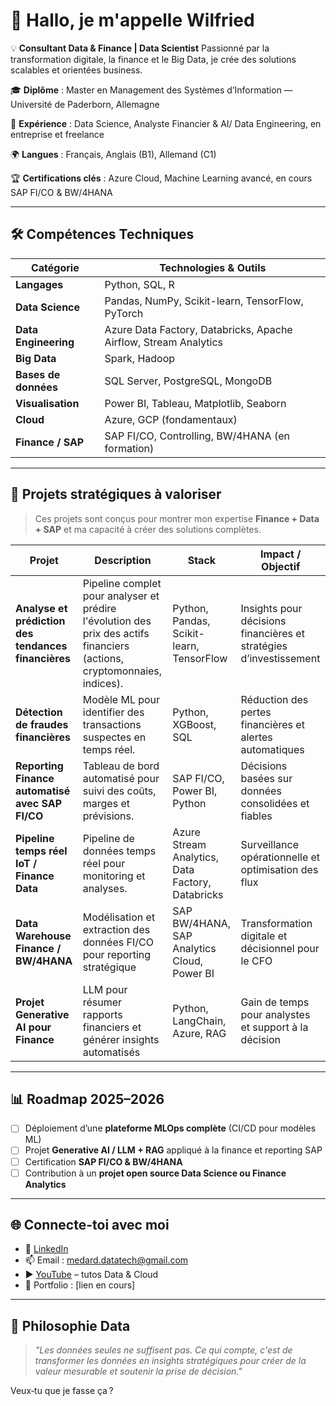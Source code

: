 # 👋 Hallo, je m'appelle **Wilfried**

💡 **Consultant Data & Finance | Data Scientist**
Passionné par la transformation digitale, la finance et le Big Data, je crée des solutions scalables et orientées business.

🎓 **Diplôme** : Master en Management des Systèmes d’Information — Université de Paderborn, Allemagne

💼 **Expérience** : Data Science, Analyste Financier & AI/ Data Engineering, en entreprise et freelance

🌍 **Langues** : Français, Anglais (B1), Allemand (C1)

🏆 **Certifications clés** : Azure Cloud, Machine Learning avancé, en cours SAP FI/CO & BW/4HANA

---

## 🛠 Compétences Techniques

| **Catégorie**        | **Technologies & Outils**                                        |
| -------------------- | ---------------------------------------------------------------- |
| **Langages**         | Python, SQL, R                                                   |
| **Data Science**     | Pandas, NumPy, Scikit-learn, TensorFlow, PyTorch                 |
| **Data Engineering** | Azure Data Factory, Databricks, Apache Airflow, Stream Analytics |
| **Big Data**         | Spark, Hadoop                                                    |
| **Bases de données** | SQL Server, PostgreSQL, MongoDB                                  |
| **Visualisation**    | Power BI, Tableau, Matplotlib, Seaborn                           |
| **Cloud**            | Azure, GCP (fondamentaux)                                        |
| **Finance / SAP**    | SAP FI/CO, Controlling, BW/4HANA (en formation)                  |

---

## 🚀 Projets stratégiques à valoriser

> Ces projets sont conçus pour montrer mon expertise **Finance + Data + SAP** et ma capacité à créer des solutions complètes.

| Projet                                              | Description                                                                                                              | Stack                                            | Impact / Objectif                                                  |
| --------------------------------------------------- | ------------------------------------------------------------------------------------------------------------------------ | ------------------------------------------------ | ------------------------------------------------------------------ |
| **Analyse et prédiction des tendances financières** | Pipeline complet pour analyser et prédire l'évolution des prix des actifs financiers (actions, cryptomonnaies, indices). | Python, Pandas, Scikit-learn, TensorFlow         | Insights pour décisions financières et stratégies d’investissement |
| **Détection de fraudes financières**                | Modèle ML pour identifier des transactions suspectes en temps réel.                                                      | Python, XGBoost, SQL                             | Réduction des pertes financières et alertes automatiques           |
| **Reporting Finance automatisé avec SAP FI/CO**     | Tableau de bord automatisé pour suivi des coûts, marges et prévisions.                                                   | SAP FI/CO, Power BI, Python                      | Décisions basées sur données consolidées et fiables                |
| **Pipeline temps réel IoT / Finance Data**          | Pipeline de données temps réel pour monitoring et analyses.                                                              | Azure Stream Analytics, Data Factory, Databricks | Surveillance opérationnelle et optimisation des flux               |
| **Data Warehouse Finance / BW/4HANA**               | Modélisation et extraction des données FI/CO pour reporting stratégique                                                  | SAP BW/4HANA, SAP Analytics Cloud, Power BI      | Transformation digitale et décisionnel pour le CFO                 |
| **Projet Generative AI pour Finance**               | LLM pour résumer rapports financiers et générer insights automatisés                                                     | Python, LangChain, Azure, RAG                    | Gain de temps pour analystes et support à la décision              |

---

## 📊 Roadmap 2025–2026

* [ ] Déploiement d’une **plateforme MLOps complète** (CI/CD pour modèles ML)
* [ ] Projet **Generative AI / LLM + RAG** appliqué à la finance et reporting SAP
* [ ] Certification **SAP FI/CO & BW/4HANA**
* [ ] Contribution à un **projet open source Data Science ou Finance Analytics**

---

## 🌐 Connecte-toi avec moi

* 💼 [LinkedIn](https://www.linkedin.com/in/wilfried-agbamate-a4050a283/)
* 📫 Email : [medard.datatech@gmail.com](mailto:medard.datatech@gmail.com)
* ▶️ [YouTube](https://www.youtube.com/@flechdataconsulting?sub_confirmation=1) – tutos Data & Cloud
* 🌟 Portfolio : [lien en cours]

---

## 🎯 Philosophie Data

> *"Les données seules ne suffisent pas. Ce qui compte, c'est de transformer les données en insights stratégiques pour créer de la valeur mesurable et soutenir la prise de décision."*



Veux‑tu que je fasse ça ?
